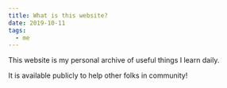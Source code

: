 ```yaml
---
title: What is this website?
date: 2019-10-11
tags:
  - me
---
```


This website is my personal archive of useful things I learn daily.

It is available publicly to help other folks in community!
